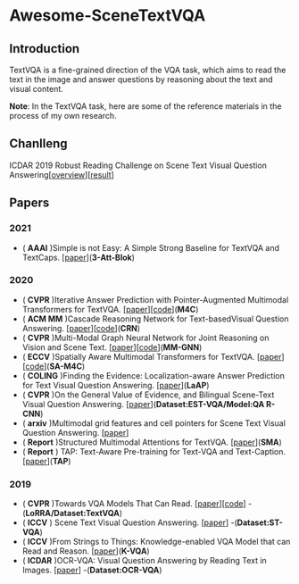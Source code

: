 # Awesome-SceneTextVQA
## Introduction 

TextVQA is a fine-grained direction of the VQA task, which aims to read the text in the image and answer questions by reasoning about the text and visual content.

**Note**: In the TextVQA task, here are some of the reference materials in the process of my own research.

## Chanlleng 
ICDAR 2019 Robust Reading Challenge on Scene Text Visual Question Answering[[overview](https://rrc.cvc.uab.es/?ch=11)][[result](https://rrc.cvc.uab.es/?ch=11&com=evaluation&task=1)]

## Papers
### 2021
- ( **AAAI** )Simple is not Easy: A Simple Strong Baseline for TextVQA and TextCaps. [[paper](https://arxiv.org/abs/2012.05153)](**3-Att-Blok**)

### 2020
- ( **CVPR** )Iterative Answer Prediction with Pointer-Augmented Multimodal Transformers for TextVQA. [[paper](https://arxiv.org/abs/1911.06258)][[code](https://github.com/facebookresearch/mmf)](**M4C**)
- ( **ACM MM** )Cascade Reasoning Network for Text-basedVisual Question Answering. [[paper](https://dl.acm.org/doi/abs/10.1145/3394171.3413924)][[code](https://github.com/guanghuixu/CRN_tvqa)](**CRN**)
- ( **CVPR** )Multi-Modal Graph Neural Network for Joint Reasoning on Vision and Scene Text. [[paper](https://arxiv.org/abs/2003.13962)][[code](https://github.com/ricolike/mmgnn_textvqa)](**MM-GNN**)
- ( **ECCV** )Spatially Aware Multimodal Transformers for TextVQA. [[paper](https://arxiv.org/abs/2007.12146)][[code](https://github.com/yashkant/sam-textvqa)](**SA-M4C**)
- ( **COLING** )Finding the Evidence: Localization-aware Answer Prediction for Text Visual Question Answering. [[paper](https://arxiv.org/abs/2010.02582)](**LaAP**)
- ( **CVPR** )On the General Value of Evidence, and Bilingual Scene-Text Visual Question Answering. [[paper](https://arxiv.org/abs/2002.10215)](**Dataset:EST-VQA/Model:QA R-CNN**)
- ( **arxiv** )Multimodal grid features and cell pointers for Scene Text Visual Question Answering. [[paper](https://arxiv.org/abs/2006.00923)]
- ( **Report** )Structured Multimodal Attentions for TextVQA. [[paper](https://arxiv.org/abs/2006.00753)](**SMA**)
- ( **Report** ) TAP: Text-Aware Pre-training for Text-VQA and Text-Caption. [[paper](https://arxiv.org/abs/2012.04638)](**TAP**)

### 2019
- ( **CVPR** )Towards VQA Models That Can Read. [[paper](https://arxiv.org/abs/1904.08920)][[code](https://github.com/facebookresearch/mmf)] -(**LoRRA/Dataset:TextVQA**)
- ( **ICCV** ) Scene Text Visual Question Answering. [[paper](https://arxiv.org/abs/1905.13648)] -(**Dataset:ST-VQA**)
- ( **ICCV** )From Strings to Things: Knowledge-enabled VQA Model that can Read and Reason.  [[paper](https://ieeexplore.ieee.org/document/9010987)](**K-VQA**)
- ( **ICDAR** )OCR-VQA: Visual Question Answering by Reading Text in Images.  [[paper](https://ieeexplore.ieee.org/document/8978122)] -(**Dataset:OCR-VQA**)
